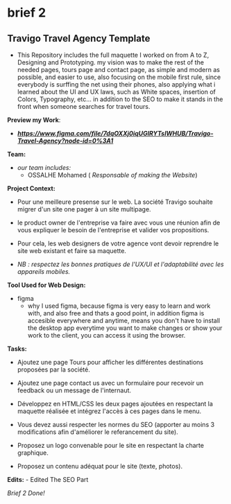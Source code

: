 # brief 2
## Travigo Travel Agency Template
* This Repository includes the full maquette I worked on from A to Z,   Designing and Prototyping.
my vision was to make the rest of the needed pages, tours page and contact page, as simple and modern as possible, and easier to use, also focusing on the mobile first rule, since everybody is surffing the net using their phones, also applying what i learned about the UI and UX laws, such as White spaces, insertion of Colors, Typography, etc...
in addition to the SEO to make it stands in the front when someone searches for travel tours.

**Preview my Work**:
- ***https://www.figma.com/file/7dqOXXj0iqUGlRYTsIWHUB/Travigo-Travel-Agency?node-id=0%3A1***

**Team:**
* *our team includes:*
    - OSSALHE Mohamed ( *Responsable of making the Website*)

**Project Context:**
* Pour une meilleure presense sur le web. La société Travigo souhaite migrer d'un site one pager à un site multipage.

* le product owner de l'entreprise va faire avec vous une réunion afin de vous expliquer le besoin de l'entreprise et valider vos propositions.

* Pour cela, les web designers de votre agence vont devoir reprendre le site web existant et faire sa maquette.
* *NB : respectez les bonnes pratiques de l'UX/UI et l'adaptabilité avec les appareils mobiles.*

**Tool Used for Web Design:**
* figma
    - why I used figma, because figma is very easy to learn and work with, and also free and thats a good point, in addition figma is accesible everywhere and anytime, means you don't have to install
    the desktop app everytime you want to make changes or show your
    work to the client, you can access it using the browser.

**Tasks:**
- Ajoutez une page Tours pour afficher les différentes destinations proposées par la société.

- Ajoutez une page contact us avec un formulaire pour recevoir un feedback ou un message de l'internaut.

- Développez en HTML/CSS les deux pages ajoutées en respectant la maquette réalisée et intégrez l'accès à ces pages dans le menu.

- Vous devez aussi respecter les normes du SEO (apporter au moins 3 modifications afin d'améliorer le referancement du site).

- Proposez un logo convenable pour le site en respectant la charte graphique.

- Proposez un contenu adéquat pour le site (texte, photos).

**Edits:**
        - Edited The SEO Part

*Brief 2 Done!*